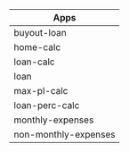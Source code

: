 | Apps  |
| ------------- |
| buyout-loan      |
| home-calc     |
| loan-calc      |
| loan      |
| max-pl-calc      |
| loan-perc-calc      |
| monthly-expenses      |
| non-monthly-expenses      |